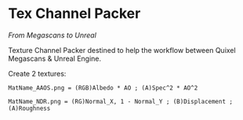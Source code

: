 # Tex Channel Packer
*From Megascans to Unreal*

Texture Channel Packer destined to help the workflow between Quixel Megascans & Unreal Engine.

Create 2 textures:
```
MatName_AAOS.png = (RGB)Albedo * AO ; (A)Spec^2 * AO^2
```
```
MatName_NDR.png = (RG)Normal_X, 1 - Normal_Y ; (B)Displacement ; (A)Roughness 
```
